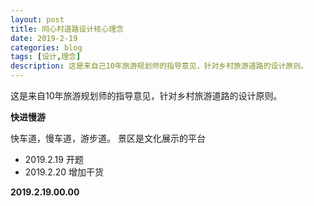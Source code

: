```yaml
---
layout: post
title: 同心村道路设计核心理念
date: 2019-2-19
categories: blog
tags: [设计,理念]
description: 这是来自己10年旅游规划师的指导意见，针对乡村旅游道路的设计原则。
---
```



这是来自10年旅游规划师的指导意见，针对乡村旅游道路的设计原则。

**快进慢游**

快车道，慢车道，游步道。
景区是文化展示的平台



- 2019.2.19 开题
- 2019.2.20 增加干货

**2019.2.19.00.00**
